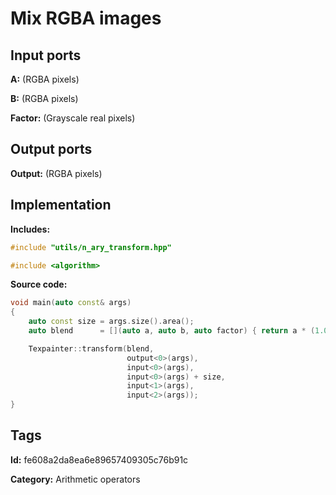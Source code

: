 # Mix RGBA images

## Input ports

__A:__ (RGBA pixels)

__B:__ (RGBA pixels)

__Factor:__ (Grayscale real pixels)

## Output ports

__Output:__ (RGBA pixels)

## Implementation

__Includes:__ 

```c++
#include "utils/n_ary_transform.hpp"

#include <algorithm>
```

__Source code:__ 

```c++
void main(auto const& args)
{
	auto const size = args.size().area();
	auto blend      = [](auto a, auto b, auto factor) { return a * (1.0f - factor) + b * factor; };

	Texpainter::transform(blend,
	                      output<0>(args),
	                      input<0>(args),
	                      input<0>(args) + size,
	                      input<1>(args),
	                      input<2>(args));
}
```

## Tags

__Id:__ fe608a2da8ea6e89657409305c76b91c

__Category:__ Arithmetic operators